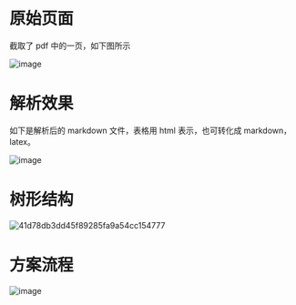 # 原始页面
截取了 pdf 中的一页，如下图所示

![image](https://github.com/user-attachments/assets/67b08d13-502f-4e74-ad50-81fce03036ed)


# 解析效果
如下是解析后的 markdown 文件，表格用 html 表示，也可转化成 markdown，latex。


![image](https://github.com/user-attachments/assets/425a8b53-15b9-476e-ae62-31e5750d78fb)

# 树形结构

![41d78db3dd45f89285fa9a54cc154777](https://github.com/user-attachments/assets/39e6b1ad-ce41-41f4-8869-2a6927b7d3b8)


# 方案流程
![image](https://github.com/user-attachments/assets/47f7ee38-7718-4bdb-a4b3-a837431f65e0)
